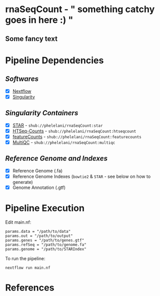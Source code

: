 # rnaSeqCount - " something catchy goes in here :) "
Some fancy text
----

# Pipeline Dependencies
## _*Softwares*_
- [x] [Nextflow](https://www.nextflow.io/)
- [x] [Singularity](http://singularity.lbl.gov/)

## _*Singularity Containers*_
- [x] [STAR](https://github.com/alexdobin/STAR) - ```shub://phelelani/rnaSeqCount:star```
- [x] [HTSeq-Counts](https://htseq.readthedocs.io/en/release_0.9.1/overview.html) - ```shub://phelelani/rnaSeqCount:htseqcount```
- [x] [featureCounts](http://subread.sourceforge.net/) - ```shub://phelelani/rnaSeqCount:featurecounts```
- [x] [MultiQC](http://multiqc.info/) - ```shub://phelelani/rnaSeqCount:multiqc```

## _*Reference Genome and Indexes*_
- [x] Reference Genome (.fa)
- [x] Reference Genome Indexes (```bowtie2``` & ```STAR``` - see below on how to generate)
- [x] Genome Annotation (.gtf)

# Pipeline Execution

Edit main.nf:
```
params.data = "/path/to/data"
params.out = "/path/to/output"
params.genes = "/path/to/genes.gtf"
params.refSeq = "/path/to/genome.fa"
params.genome = "/path/to/STARIndex"
```

To run the pipeline:
```
nextflow run main.nf
```

# References
